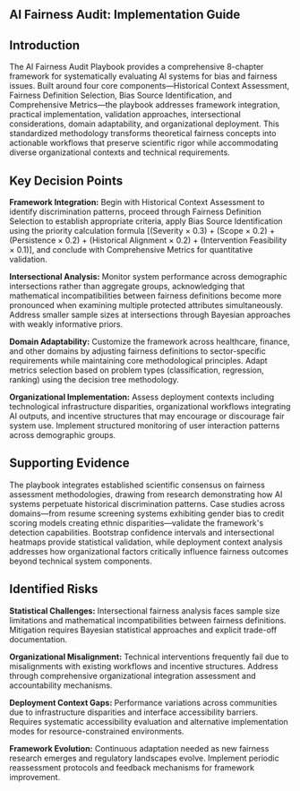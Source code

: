 ## AI Fairness Audit: Implementation Guide

##  Introduction ##

The AI Fairness Audit Playbook provides a comprehensive 8-chapter framework for systematically evaluating AI systems for bias and fairness issues. Built around four core components—Historical Context Assessment, Fairness Definition Selection, Bias Source Identification, and Comprehensive Metrics—the playbook addresses framework integration, practical implementation, validation approaches, intersectional considerations, domain adaptability, and organizational deployment. This standardized methodology transforms theoretical fairness concepts into actionable workflows that preserve scientific rigor while accommodating diverse organizational contexts and technical requirements.

## Key Decision Points ##

**Framework Integration:** Begin with Historical Context Assessment to identify discrimination patterns, proceed through Fairness Definition Selection to establish appropriate criteria, apply Bias Source Identification using the priority calculation formula [(Severity × 0.3) + (Scope × 0.2) + (Persistence × 0.2) + (Historical Alignment × 0.2) + (Intervention Feasibility × 0.1)], and conclude with Comprehensive Metrics for quantitative validation.

**Intersectional Analysis:** Monitor system performance across demographic intersections rather than aggregate groups, acknowledging that mathematical incompatibilities between fairness definitions become more pronounced when examining multiple protected attributes simultaneously. Address smaller sample sizes at intersections through Bayesian approaches with weakly informative priors.

**Domain Adaptability:** Customize the framework across healthcare, finance, and other domains by adjusting fairness definitions to sector-specific requirements while maintaining core methodological principles. Adapt metrics selection based on problem types (classification, regression, ranking) using the decision tree methodology.

**Organizational Implementation:** Assess deployment contexts including technological infrastructure disparities, organizational workflows integrating AI outputs, and incentive structures that may encourage or discourage fair system use. Implement structured monitoring of user interaction patterns across demographic groups.

##  Supporting Evidence ##

The playbook integrates established scientific consensus on fairness assessment methodologies, drawing from research demonstrating how AI systems perpetuate historical discrimination patterns. Case studies across domains—from resume screening systems exhibiting gender bias to credit scoring models creating ethnic disparities—validate the framework's detection capabilities. Bootstrap confidence intervals and intersectional heatmaps provide statistical validation, while deployment context analysis addresses how organizational factors critically influence fairness outcomes beyond technical system components.

##  Identified Risks ##

**Statistical Challenges:** Intersectional fairness analysis faces sample size limitations and mathematical incompatibilities between fairness definitions. Mitigation requires Bayesian statistical approaches and explicit trade-off documentation.

**Organizational Misalignment:** Technical interventions frequently fail due to misalignments with existing workflows and incentive structures. Address through comprehensive organizational integration assessment and accountability mechanisms.

**Deployment Context Gaps:** Performance variations across communities due to infrastructure disparities and interface accessibility barriers. Requires systematic accessibility evaluation and alternative implementation modes for resource-constrained environments.

**Framework Evolution:** Continuous adaptation needed as new fairness research emerges and regulatory landscapes evolve. Implement periodic reassessment protocols and feedback mechanisms for framework improvement.

